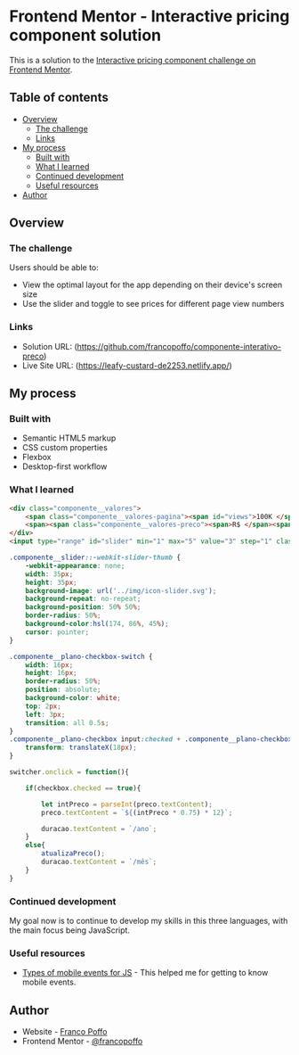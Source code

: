 # Frontend Mentor - Interactive pricing component solution

This is a solution to the [Interactive pricing component challenge on Frontend Mentor](https://www.frontendmentor.io/challenges/interactive-pricing-component-t0m8PIyY8). 

## Table of contents

- [Overview](#overview)
  - [The challenge](#the-challenge)
  - [Links](#links)
- [My process](#my-process)
  - [Built with](#built-with)
  - [What I learned](#what-i-learned)
  - [Continued development](#continued-development)
  - [Useful resources](#useful-resources)
- [Author](#author)



## Overview

### The challenge

Users should be able to:

- View the optimal layout for the app depending on their device's screen size
- Use the slider and toggle to see prices for different page view numbers

### Links

- Solution URL: (https://github.com/francopoffo/componente-interativo-preco)
- Live Site URL: (https://leafy-custard-de2253.netlify.app/)

## My process

### Built with

- Semantic HTML5 markup
- CSS custom properties
- Flexbox
- Desktop-first workflow

### What I learned


```html
<div class="componente__valores">
    <span class="componente__valores-pagina"><span id="views">100K </span>VISUALIZAÇÕES DE PÁGINA</span>
    <span><span class="componente__valores-preco"><span>R$ </span><span id="preco">16.00</span></span><span class="componente__valores-mes" id="duracao">/mês</span></span>
</div>
<input type="range" id="slider" min="1" max="5" value="3" step="1" class="componente__slider">
```
```css
.componente__slider::-webkit-slider-thumb {
    -webkit-appearance: none;
    width: 35px;
    height: 35px;
    background-image: url('../img/icon-slider.svg');
    background-repeat: no-repeat;
    background-position: 50% 50%;
    border-radius: 50%;
    background-color:hsl(174, 86%, 45%);
    cursor: pointer;
}

.componente__plano-checkbox-switch {
    width: 16px;
    height: 16px;
    border-radius: 50%;
    position: absolute;
    background-color: white;
    top: 2px;
    left: 3px;
    transition: all 0.5s;
}
.componente__plano-checkbox input:checked + .componente__plano-checkbox-switch {
    transform: translateX(18px);
}
```
```js
switcher.onclick = function(){

    if(checkbox.checked == true){

        let intPreco = parseInt(preco.textContent);
        preco.textContent = `${(intPreco * 0.75) * 12}`;

        duracao.textContent = `/ano`;
    }
    else{
        atualizaPreco();
        duracao.textContent = `/mês`;
    }
}
```

### Continued development

My goal now is to continue to develop my skills in this three languages, with the main focus being JavaScript.

### Useful resources

- [Types of mobile events for JS](https://developer.mozilla.org/pt-BR/docs/Web/API/Touch_events) - This helped me for getting to know mobile events.


## Author

- Website - [Franco Poffo](https://www.linkedin.com/in/franco-poffo/)
- Frontend Mentor - [@francopoffo](https://www.frontendmentor.io/profile/francopoffo)



